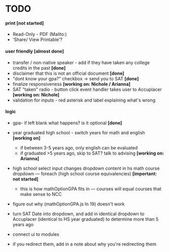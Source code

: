 # TODO

#### print **[not started]**
* Read-Only - PDF (Mailto:)
* ‘Share/ View Printable’?

#### user friendly **[almost done]**
* transfer / non-native speaker - add if they have taken any college credits in the past **[done]**
* disclaimer that this is not an official document **[done]**
* "dont know your gpa?" checkbox -> send you to SAT **[done]**
* finalize responsiveness **[working on: Nichole / Arianna]**
* SAT "taken" radio - button click event handler takes user to Accuplacer **[working on: Nichole]**
* validation for inputs - red asterisk and label explaining what's wrong

#### logic
* gpa- if left blank what happens? is it optional **[done]**
* year graduated high school - switch years for math and english **[working on]**
	* if between 3-5 years ago, only english can be evaluated
	* if graduated >5 years ago, skip to SAT? talk to advising **[working on: Arianna]**
* high school select input changes dropdown content in hs math course dropdown — foreach (high school course equivalencies) **[important: not started]**
	* this is how mathOptionGPA fits in — courses will equal courses that make sense to NCC
* figure out why (mathOptionGPA.js ln 19) doesn't work
* turn SAT Date into dropdown, and add in identical dropdown to Accuplacer (identical to HS year graduated) to determine more than 5 years ago
* connect ui to modules

* if you redirect them, add in a note about why you're redirecting them